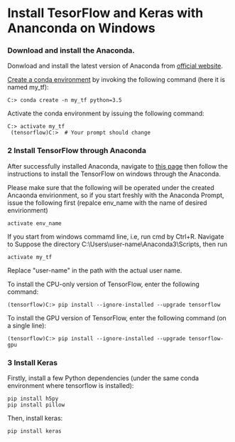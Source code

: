 # Install TesorFlow and Keras with Ananconda on Windows

### Download and install the Anaconda. 
Donwload and install the latest version of Anaconda from [official website](https://www.anaconda.com/download/). 

[Create a conda environment](https://conda.io/docs/user-guide/tasks/manage-environments.html#creating-an-environment-from-an-environment-yml-file) by invoking the following command (here it is named my_tf):
```
C:> conda create -n my_tf python=3.5 
```
Activate the conda environment by issuing the following command:
```
C:> activate my_tf
 (tensorflow)C:>  # Your prompt should change
```

### 2 Install TensorFlow through Anaconda
After successfully installed Anaconda, navigate to [this page](https://www.tensorflow.org/install/install_windows#installing_with_anaconda) then follow the instructions to install the TensorFlow on windows through the Anaconda. 

Please make sure that the following will be operated under the created Ancaonda envirionment, so if you start freshly with the Anaconda Prompt, issue the following first (repalce env_name with the name of desired envirionment)
```
activate env_name
```
If you start from windows commamd line, i.e, run cmd by Ctrl+R. Navigate to Suppose the directory C:\Users\user-name\Anaconda3\Scripts, then run
```
activate my_tf
```
Replace "user-name" in the path with the actual user name.

To install the CPU-only version of TensorFlow, enter the following command:
```
(tensorflow)C:> pip install --ignore-installed --upgrade tensorflow 
```
To install the GPU version of TensorFlow, enter the following command (on a single line):
```
(tensorflow)C:> pip install --ignore-installed --upgrade tensorflow-gpu 
```

### 3 Install Keras
Firstly, install a few Python dependencies (under the same conda environment where tensorflow is installed):
```
pip install h5py
pip install pillow
```
Then, install keras:
```
pip install keras
```
